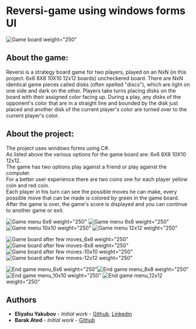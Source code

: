 # Reversi-game using windows forms UI

![Game board](https://github.com/barak03/reversi-game/blob/master/images/game%20board.png) weight="250"

## About the game:
Reversi is a strategy board game for two players, played on an  NxN (in this project: 6x6 8X8 10X10 12x12 boards) uncheckered board. There are NxN identical game pieces called disks (often spelled "discs"), which are light on one side and dark on the other. Players take turns placing disks on the board with their assigned color facing up. During a play, any disks of the opponent's color that are in a straight line and bounded by the disk just placed and another disk of the current player's color are turned over to the current player's color.

## About the project:
The project uses windows forms using C#.\
As listed above the various options for the game board are: 6x6 8X8 10X10 12x12.\
The game has two options play against a friend or play against the computer.\
For a better user experience there are two coins one for each player yellow coin and red coin.\
Each player in his turn can see the possible moves he can make, every possible move that can be made is colored by green in the game board.\
After the game is over, the game's score is displayed and you can continue to another game or exit.




![Game menu 6x6](https://github.com/EliYakubov7/Reversi-Game/blob/master/screenshots/option_6x6.png) weight="250" ![Game menu 8x8](https://github.com/EliYakubov7/Reversi-Game/blob/master/screenshots/option_8x8.png) weight="250" ![Game menu 10x10](https://github.com/EliYakubov7/Reversi-Game/blob/master/screenshots/option_10x10.png) weight="250" ![Game menu 12x12](https://github.com/EliYakubov7/Reversi-Game/blob/master/screenshots/option_12x12.png) weight="250" 


![Game board after few moves_6x6](https://github.com/EliYakubov7/Reversi-Game/blob/master/screenshots/start_game_6x6.png) weight="250"![Game board after few moves-8x8](https://github.com/EliYakubov7/Reversi-Game/blob/master/screenshots/start_game_8x8.png) weight="250"![Game board after few moves-10x10](https://github.com/EliYakubov7/Reversi-Game/blob/master/screenshots/start_game_10x10.png) weight="250"![Game board after few moves-12x12](https://github.com/EliYakubov7/Reversi-Game/blob/master/screenshots/start_game_12x12.png) weight="250"


![End game menu_6x6](https://github.com/EliYakubov7/Reversi-Game/blob/master/screenshots/end_game_6x6.png) weight="250"![End game menu_8x8](https://github.com/EliYakubov7/Reversi-Game/blob/master/screenshots/end_game_8x8.png) weight="250" ![End game menu_10x10](https://github.com/EliYakubov7/Reversi-Game/blob/master/screenshots/end_game_10x10.png) weight="250" ![End game menu_12x12](https://github.com/EliYakubov7/Reversi-Game/blob/master/screenshots/end_game_12x12.png) weight="250"


## Authors

* **Eliyahu Yakubov** - *Initial work* - [Github](https://github.com/EliYakubov7), [Linkedin](https://www.linkedin.com/in/eli-yakubov-961908173)
* **Barak Ated** - *Initial work* - [Github](https://github.com/barak03)
